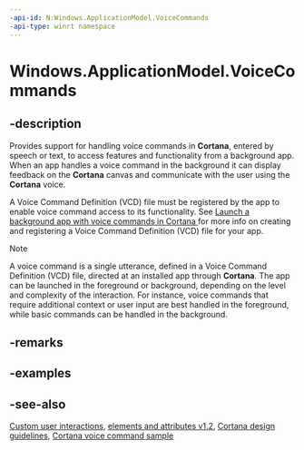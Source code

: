 ```yaml
---
-api-id: N:Windows.ApplicationModel.VoiceCommands
-api-type: winrt namespace
---
```


# Windows.ApplicationModel.VoiceCommands

## -description
Provides support for handling voice commands in **Cortana**, entered by speech or text, to access features and functionality from a background app. When an app handles a voice command in the background it can display feedback on the **Cortana** canvas and communicate with the user using the **Cortana** voice.

A Voice Command Definition (VCD) file must be registered by the app to enable voice command access to its functionality. See [Launch a background app with voice commands in Cortana ](http://msdn.microsoft.com/library/df5b530c-57dd-4ca5-b3be-1a0b3695c9c6) for more info on creating and registering a Voice Command Definition (VCD) file for your app.

> [!NOTE]
> A voice command is a single utterance, defined in a Voice Command Definition (VCD) file, directed at an installed app through **Cortana**. The app can be launched in the foreground or background, depending on the level and complexity of the interaction. For instance, voice commands that require additional context or user input are best handled in the foreground, while basic commands can be handled in the background.

## -remarks

## -examples

## -see-also
[Custom user interactions](http://msdn.microsoft.com/library/9403c46c-60da-4c13-a381-6fbd069dd9ce), [ elements and attributes v1.2](https://docs.microsoft.com/uwp/schemas/voicecommands/voice-command-elements-and-attributes-1-2), [Cortana design guidelines](http://msdn.microsoft.com/library/a92c084b-9913-4718-9a04-569d51ace55d), [Cortana voice command sample](http://go.microsoft.com/fwlink/p/?LinkID=619899)